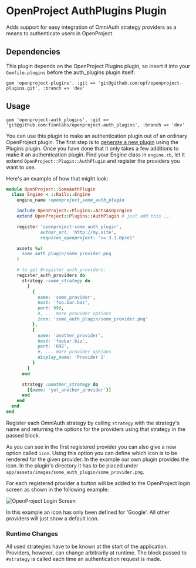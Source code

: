 # OpenProject AuthPlugins Plugin

Adds support for easy integration of OmniAuth strategy providers as a means to authenticate users in OpenProject.

## Dependencies

This plugin depends on the OpenProject Plugins plugin, so insert it into your `Gemfile.plugins` before the auth_plugins plugin itself:

    gem 'openproject-plugins', :git => 'git@github.com:opf/openproject-plugins.git', :branch => 'dev'

## Usage

    gem 'openproject-auth_plugins', :git => 'git@github.com:finnlabs/openproject-auth_plugins', :branch => 'dev'

You can use this plugin to make an authentication plugin out of an ordinary OpenProject plugin.
The first step is to [generate a new plugin](https://github.com/opf/openproject-plugins#generator) using the Plugins plugin.
Once you have done that it only takes a few additions to make it an authentication plugin.
Find your Engine class in `engine.rb`, let it extend `OpenProject::Plugin::AuthPlugin` and register the providers you want to use.

Here's an example of how that might look:

```ruby
module OpenProject::SomeAuthPlugin
  class Engine < ::Rails::Engine
    engine_name :openproject_some_auth_plugin

    include OpenProject::Plugins::ActsAsOpEngine
    extend OpenProject::Plugins::AuthPlugin # just add this ...

    register 'openproject-some_auth_plugin',
             author_url: 'http://my.site',
             requires_openproject: '>= 3.1.0pre1'

    assets %w(
      some_auth_plugin/some_provider.png
    )

    # to get #register_auth_providers:
    register_auth_providers do
      strategy :some_strategy do
        [
          {
            name: 'some_provider',
            host: 'foo.bar.baz',
            port: 999,
            #, ... more provider options
            icon: 'some_auth_plugin/some_provider.png'
          },
          {
            name: 'another_provider',
            host: 'foobar.biz',
            port: '692',
            #, ... more provider options
            display_name: 'Provider 2'
          }
        ]
      end

      strategy :another_strategy do
        [{name: 'yet_another_provider'}]
      end
    end
  end
end
```

Register each OmniAuth strategy by calling `strategy` with the strategy's name and returning the options for the providers using that strategy in the passed block.

As you can see in the first registered provider you can also give a new option called `icon`.
Using this option you can define which icon is to be rendered for the given provider.
In the example our own plugin provides the icon. In the plugin's directory it has to be placed under `app/assets/images/some_auth_plugin/some_provider.png`.

For each registered provider a button will be added to the OpenProject login screen as shown in the following example:

![OpenProject Login Screen](../screenshots/login_screen.png?raw=true "Login screen showing buttons for 6 providers.")

In this example an icon has only been defined for 'Google'.
All other providers will just show a default icon.

### Runtime Changes

All used strategies have to be known at the start of the application.
Providers, however, can change arbitrarily at runtime.
The block passed to `#strategy` is called each time an authentication request is made.
